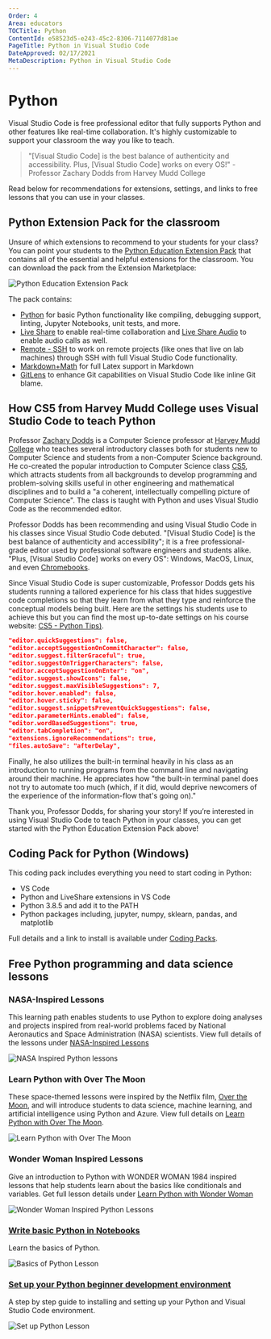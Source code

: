 ```yaml
---
Order: 4
Area: educators
TOCTitle: Python
ContentId: e58523d5-e243-45c2-8306-7114077d81ae
PageTitle: Python in Visual Studio Code
DateApproved: 02/17/2021
MetaDescription: Python in Visual Studio Code
---
```


# Python

Visual Studio Code is free professional editor that fully supports Python and other features like real-time collaboration. It's highly customizable to support your classroom the way you like to teach.

> "[Visual Studio Code] is the best balance of authenticity and accessibility. Plus, [Visual Studio Code] works on every OS!" - Professor Zachary Dodds from Harvey Mudd College

Read below for recommendations for extensions, settings, and links to free lessons that you can use in your classes.

## Python Extension Pack for the classroom

Unsure of which extensions to recommend to your students for your class? You can point your students to the [Python Education Extension Pack](https://marketplace.visualstudio.com/items?itemName=tanhakabir.python-education-extension-pack) that contains all of the essential and helpful extensions for the classroom. You can download the pack from the Extension Marketplace:

![Python Education Extension Pack](images/python/python-extension-pack.png)

The pack contains:
* [Python](https://marketplace.visualstudio.com/items?itemName=ms-python.python) for basic Python functionality like compiling, debugging support, linting, Jupyter Notebooks, unit tests, and more.
* [Live Share](https://marketplace.visualstudio.com/items?itemName=MS-vsliveshare.vsliveshare-pack) to enable real-time collaboration and [Live Share Audio](https://marketplace.visualstudio.com/items?itemName=MS-vsliveshare.vsliveshare-audio) to enable audio calls as well.
* [Remote - SSH](https://marketplace.visualstudio.com/items?itemName=ms-vscode-remote.remote-ssh) to work on remote projects (like ones that live on lab machines) through SSH with full Visual Studio Code functionality.
* [Markdown+Math](https://marketplace.visualstudio.com/items?itemName=goessner.mdmath) for full Latex support in Markdown
* [GitLens](https://marketplace.visualstudio.com/items?itemName=eamodio.gitlens) to enhance Git capabilities on Visual Studio Code like inline Git blame.

## How CS5 from Harvey Mudd College uses Visual Studio Code to teach Python

Professor [Zachary Dodds](https://www.hmc.edu/about-hmc/hmc-experts/dodds-zachary/) is a Computer Science professor at [Harvey Mudd College](https://www.hmc.edu/) who teaches several introductory classes both for students new to Computer Science and students from a non-Computer Science background. He co-created the popular introduction to Computer Science class [CS5](https://www.cs.hmc.edu/twiki/bin/view/CS5), which attracts students from all backgrounds to develop programming and problem-solving skills useful in other engineering and mathematical disciplines and to build a "a coherent, intellectually compelling picture of Computer Science". The class is taught with Python and uses Visual Studio Code as the recommended editor.

Professor Dodds has been recommending and using Visual Studio Code in his classes since Visual Studio Code debuted. "[Visual Studio Code] is the best balance of authenticity and accessibility"; it is a free professional-grade editor used by professional software engineers and students alike. "Plus, [Visual Studio Code] works on every OS": Windows, MacOS, Linux, and even [Chromebooks](https://code.visualstudio.com/blogs/2020/12/03/chromebook-get-started).

Since Visual Studio Code is super customizable, Professor Dodds gets his students running a tailored experience for his class that hides suggestive code completions so that they learn from what they type and reinforce the conceptual models being built. Here are the settings his students use to achieve this but you can find the most up-to-date settings on his course website: [CS5 - Python Tips)](https://www.cs.hmc.edu/twiki/bin/view/CS5/PythonTips).

```json
"editor.quickSuggestions": false,
"editor.acceptSuggestionOnCommitCharacter": false,
"editor.suggest.filterGraceful": true,
"editor.suggestOnTriggerCharacters": false,
"editor.acceptSuggestionOnEnter": "on",
"editor.suggest.showIcons": false,
"editor.suggest.maxVisibleSuggestions": 7,
"editor.hover.enabled": false,
"editor.hover.sticky": false,
"editor.suggest.snippetsPreventQuickSuggestions": false,
"editor.parameterHints.enabled": false,
"editor.wordBasedSuggestions": true,
"editor.tabCompletion": "on",
"extensions.ignoreRecommendations": true,
"files.autoSave": "afterDelay",
```


Finally, he also utilizes the built-in terminal heavily in his class as an introduction to running programs from the command line and navigating around their machine. He appreciates how "the built-in terminal panel does not try to automate too much (which, if it did, would deprive newcomers of the experience of the information-flow that's going on)."

Thank you, Professor Dodds, for sharing your story! If you’re interested in using Visual Studio Code to teach Python in your classes, you can get started with the Python Education Extension Pack above!

## Coding Pack for Python (Windows)

This coding pack includes everything you need to start coding in Python:
- VS Code
- Python and LiveShare extensions in VS Code
- Python 3.8.5 and add it to the PATH
- Python packages including, jupyter, numpy, sklearn, pandas, and matplotlib

Full details and a link to install is available under [Coding Packs](/installers#_coding-pack-for-python).

## Free Python programming and data science lessons

### NASA-Inspired Lessons
This learning path enables students to use Python to explore doing analyses and projects inspired from real-world problems faced by National Aeronautics and Space Administration (NASA) scientists. View full details of the lessons under [NASA-Inspired Lessons](https://code.visualstudio.com/learn/students/nasa-python)

![NASA Inspired Python lessons](images/python/nasa-learning-path.png)

### Learn Python with Over The Moon
These space-themed lessons were inspired by the Netflix film, [Over the Moon](https://www.youtube.com/watch?v=26DIABx44Tw), and will introduce students to data science, machine learning, and artificial intelligence using Python and Azure. View full details on [Learn Python with Over The Moon](https://code.visualstudio.com/learn/students/over-the-moon-python).

![Learn Python with Over The Moon](images/python/over-the-moon-learning-path.png)

### Wonder Woman Inspired Lessons
Give an introduction to Python with WONDER WOMAN 1984 inspired lessons that help students learn about the basics like conditionals and variables. Get full lesson details under [Learn Python with Wonder Woman](https://code.visualstudio.com/learn/students/wonder-woman-python)

![Wonder Woman Inspired Python Lessons](images/python/wonder-woman-learning-path.png)

### [Write basic Python in Notebooks](https://docs.microsoft.com/learn/modules/basic-python-nasa/)
Learn the basics of Python.

![Basics of Python Lesson](images/python/basic-python-lesson.png)

### [Set up your Python beginner development environment](https://docs.microsoft.com/learn/modules/python-install-vscode/)
A step by step guide to installing and setting up your Python and Visual Studio Code environment.

![Set up Python Lesson](images/python/setup-python-lesson.png)